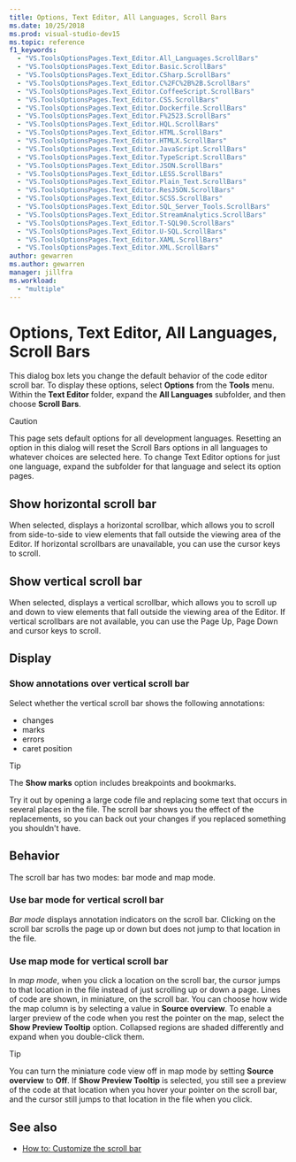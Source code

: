 ```yaml
---
title: Options, Text Editor, All Languages, Scroll Bars
ms.date: 10/25/2018
ms.prod: visual-studio-dev15
ms.topic: reference
f1_keywords:
  - "VS.ToolsOptionsPages.Text_Editor.All_Languages.ScrollBars"
  - "VS.ToolsOptionsPages.Text_Editor.Basic.ScrollBars"
  - "VS.ToolsOptionsPages.Text_Editor.CSharp.ScrollBars"
  - "VS.ToolsOptionsPages.Text_Editor.C%2FC%2B%2B.ScrollBars"
  - "VS.ToolsOptionsPages.Text_Editor.CoffeeScript.ScrollBars"
  - "VS.ToolsOptionsPages.Text_Editor.CSS.ScrollBars"
  - "VS.ToolsOptionsPages.Text_Editor.Dockerfile.ScrollBars"
  - "VS.ToolsOptionsPages.Text_Editor.F%2523.ScrollBars"
  - "VS.ToolsOptionsPages.Text_Editor.HQL.ScrollBars"
  - "VS.ToolsOptionsPages.Text_Editor.HTML.ScrollBars"
  - "VS.ToolsOptionsPages.Text_Editor.HTMLX.ScrollBars"
  - "VS.ToolsOptionsPages.Text_Editor.JavaScript.ScrollBars"
  - "VS.ToolsOptionsPages.Text_Editor.TypeScript.ScrollBars"
  - "VS.ToolsOptionsPages.Text_Editor.JSON.ScrollBars"
  - "VS.ToolsOptionsPages.Text_Editor.LESS.ScrollBars"
  - "VS.ToolsOptionsPages.Text_Editor.Plain_Text.ScrollBars"
  - "VS.ToolsOptionsPages.Text_Editor.ResJSON.ScrollBars"
  - "VS.ToolsOptionsPages.Text_Editor.SCSS.ScrollBars"
  - "VS.ToolsOptionsPages.Text_Editor.SQL_Server_Tools.ScrollBars"
  - "VS.ToolsOptionsPages.Text_Editor.StreamAnalytics.ScrollBars"
  - "VS.ToolsOptionsPages.Text_Editor.T-SQL90.ScrollBars"
  - "VS.ToolsOptionsPages.Text_Editor.U-SQL.ScrollBars"
  - "VS.ToolsOptionsPages.Text_Editor.XAML.ScrollBars"
  - "VS.ToolsOptionsPages.Text_Editor.XML.ScrollBars"
author: gewarren
ms.author: gewarren
manager: jillfra
ms.workload:
  - "multiple"
---
```

# Options, Text Editor, All Languages, Scroll Bars
This dialog box lets you change the default behavior of the code editor scroll bar. To display these options, select **Options** from the **Tools** menu. Within the **Text Editor** folder, expand the **All Languages** subfolder, and then choose **Scroll Bars**.

> [!CAUTION]
> This page sets default options for all development languages. Resetting an option in this dialog will reset the Scroll Bars options in all languages to whatever choices are selected here. To change Text Editor options for just one language, expand the subfolder for that language and select its option pages.

## Show horizontal scroll bar

When selected, displays a horizontal scrollbar, which allows you to scroll from side-to-side to view elements that fall outside the viewing area of the Editor. If horizontal scrollbars are unavailable, you can use the cursor keys to scroll.

## Show vertical scroll bar

When selected, displays a vertical scrollbar, which allows you to scroll up and down to view elements that fall outside the viewing area of the Editor. If vertical scrollbars are not available, you can use the Page Up, Page Down and cursor keys to scroll.

## Display

### Show annotations over vertical scroll bar

Select whether the vertical scroll bar shows the following annotations:

- changes
- marks
- errors
- caret position

> [!TIP]
> The **Show marks** option includes breakpoints and bookmarks.

Try it out by opening a large code file and replacing some text that occurs in several places in the file. The scroll bar shows you the effect of the replacements, so you can back out your changes if you replaced something you shouldn't have.

## Behavior

The scroll bar has two modes: bar mode and map mode.

### Use bar mode for vertical scroll bar

*Bar mode* displays annotation indicators on the scroll bar. Clicking on the scroll bar scrolls the page up or down but does not jump to that location in the file.

### Use map mode for vertical scroll bar

In *map mode*, when you click a location on the scroll bar, the cursor jumps to that location in the file instead of just scrolling up or down a page. Lines of code are shown, in miniature, on the scroll bar. You can choose how wide the map column is by selecting a value in **Source overview**. To enable a larger preview of the code when you rest the pointer on the map, select the **Show Preview Tooltip** option. Collapsed regions are shaded differently and expand when you double-click them.

> [!TIP]
> You can turn the miniature code view off in map mode by setting **Source overview** to **Off**. If **Show Preview Tooltip** is selected, you still see a preview of the code at that location when you hover your pointer on the scroll bar, and the cursor still jumps to that location in the file when you click.

## See also

- [How to: Customize the scroll bar](../how-to-track-your-code-by-customizing-the-scrollbar.md)